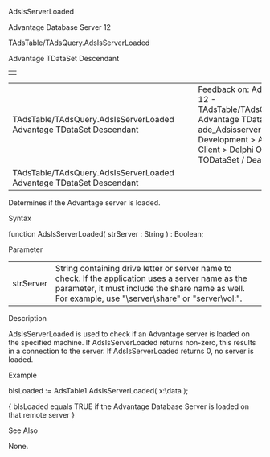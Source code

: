AdsIsServerLoaded




Advantage Database Server 12  

TAdsTable/TAdsQuery.AdsIsServerLoaded

Advantage TDataSet Descendant

|  |
| --- |
|  |

|  |  |  |  |  |
| --- | --- | --- | --- | --- |
| TAdsTable/TAdsQuery.AdsIsServerLoaded  Advantage TDataSet Descendant |  |  | Feedback on: Advantage Database Server 12 - TAdsTable/TAdsQuery.AdsIsServerLoaded Advantage TDataSet Descendant ade\_Adsisserverloaded Advantage Web Development > Advantage Delphi OData Client > Delphi OData Components > TODataSet / Dear Support Staff, |  |
| TAdsTable/TAdsQuery.AdsIsServerLoaded  Advantage TDataSet Descendant |  |  |  |  |

Determines if the Advantage server is loaded.

Syntax

function AdsIsServerLoaded( strServer : String ) : Boolean;

Parameter

|  |  |
| --- | --- |
| strServer | String containing drive letter or server name to check. If the application uses a server name as the parameter, it must include the share name as well. For example, use "\\server\share" or "server\vol:". |

Description

AdsIsServerLoaded is used to check if an Advantage server is loaded on the specified machine. If AdsIsServerLoaded returns non-zero, this results in a connection to the server. If AdsIsServerLoaded returns 0, no server is loaded.

Example

bIsLoaded := AdsTable1.AdsIsServerLoaded( x:\data );

{ bIsLoaded equals TRUE if the Advantage Database Server is loaded on that remote server }

See Also

None.